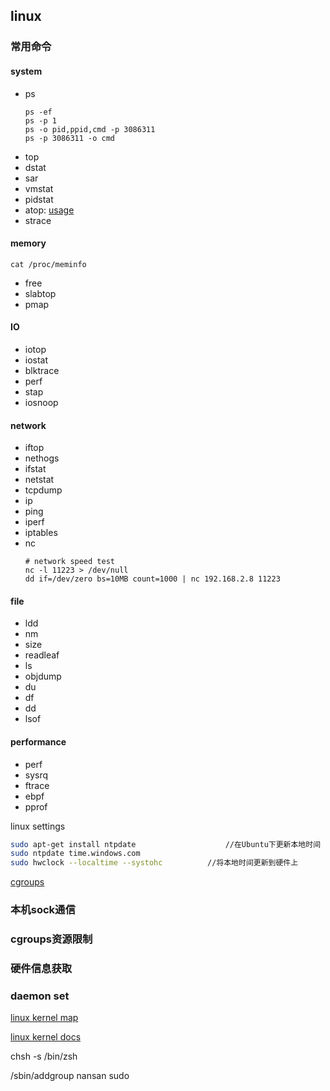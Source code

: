## linux

### 常用命令
#### system
+ ps
    ```shell
    ps -ef
    ps -p 1
    ps -o pid,ppid,cmd -p 3086311
    ps -p 3086311 -o cmd
    ```
+ top
+ dstat
+ sar
+ vmstat
+ pidstat
+ atop: [usage](https://www.digitalocean.com/community/tutorials/atop-command-in-linux)
+ strace
#### memory
   ```shell
  cat /proc/meminfo
   ```
+ free
+ slabtop
+ pmap

#### IO
+ iotop
+ iostat
+ blktrace
+ perf
+ stap
+ iosnoop

#### network
+ iftop
+ nethogs
+ ifstat
+ netstat
+ tcpdump
+ ip
+ ping
+ iperf
+ iptables
+ nc
  ```shell
  # network speed test
  nc -l 11223 > /dev/null
  dd if=/dev/zero bs=10MB count=1000 | nc 192.168.2.8 11223
  ```

#### file
+ ldd
+ nm
+ size
+ readleaf
+ ls
+ objdump
+ du
+ df
+ dd
+ lsof

#### performance
+ perf
+ sysrq
+ ftrace
+ ebpf
+ pprof


linux settings 
```bash
sudo apt-get install ntpdate					//在Ubuntu下更新本地时间
sudo ntpdate time.windows.com
sudo hwclock --localtime --systohc			//将本地时间更新到硬件上
```

[cgroups](https://github.com/containerd/cgroups)

### 本机sock通信
### cgroups资源限制
### 硬件信息获取
### daemon set 

[linux kernel map](https://makelinux.github.io/kernel/map/)

[linux kernel docs](https://www.kernel.org/doc/html/latest/)

chsh -s /bin/zsh

/sbin/addgroup nansan sudo